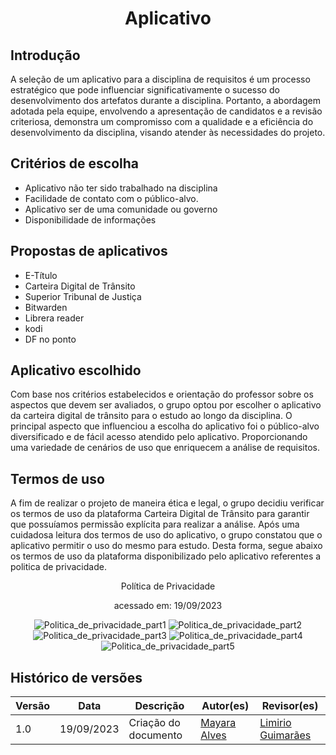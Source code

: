# <p align="center"> Aplicativo  <p>
## Introdução

A seleção de um aplicativo para a disciplina de requisitos é um processo estratégico que pode influenciar significativamente o sucesso do desenvolvimento dos artefatos durante a disciplina. Portanto, a abordagem adotada pela equipe, envolvendo a apresentação de candidatos e a revisão criteriosa, demonstra um compromisso com a qualidade e a eficiência do desenvolvimento da disciplina, visando atender às necessidades do projeto. 

## Critérios de escolha 

* Aplicativo não ter sido trabalhado na disciplina
* Facilidade de contato com o público-alvo.
* Aplicativo ser de uma comunidade ou governo
* Disponibilidade de informações

## Propostas de aplicativos

* E-Título
* Carteira Digital de Trânsito
* Superior Tribunal de Justiça
* Bitwarden
* Librera reader
* kodi
* DF no ponto
  
## Aplicativo escolhido 
Com base nos critérios estabelecidos e orientação do professor sobre os aspectos que devem ser avaliados, o grupo optou por escolher o aplicativo da carteira digital de trânsito para o estudo ao longo da disciplina. O principal aspecto que influenciou a escolha do aplicativo foi o público-alvo diversificado e de fácil acesso atendido pelo aplicativo. Proporcionando uma variedade de cenários de uso que enriquecem a análise de requisitos.

## Termos de uso 
A fim de realizar o projeto de maneira ética e legal, o grupo decidiu verificar os termos de uso da plataforma Carteira Digital de Trânsito para garantir que possuíamos permissão explícita para realizar a análise. Após uma cuidadosa leitura dos termos de uso do aplicativo, o grupo constatou que o aplicativo permitir o uso do mesmo para estudo. Desta forma, segue abaixo os termos de uso da plataforma disponibilizado pelo aplicativo referentes a politica de privacidade.

<p align="center"> Política de Privacidade<p>
<p align="center"> acessado em: 19/09/2023<p>
  
<div align="center" >

![Politica_de_privacidade_part1](https://github.com/Requisitos-de-Software/2023.2-Grupo02/assets/67807684/193da224-c832-4979-826c-c662533e6354)
![Politica_de_privacidade_part2](https://github.com/Requisitos-de-Software/2023.2-Grupo02/assets/67807684/a947982e-9be0-43ad-84da-5343a60427d0)
![Politica_de_privacidade_part3](https://github.com/Requisitos-de-Software/2023.2-Grupo02/assets/67807684/24aa05a0-f721-4e49-946c-1a5379a55273)
![Politica_de_privacidade_part4](https://github.com/Requisitos-de-Software/2023.2-Grupo02/assets/67807684/582f70cf-0587-4edc-94e3-c24f4c737e40)
![Politica_de_privacidade_part5](https://github.com/Requisitos-de-Software/2023.2-Grupo02/assets/67807684/e6311a01-5573-4936-8289-de98adc68e7e)

</div>

## Histórico de versões 

Versão  |   Data   | Descrição | Autor(es) | Revisor(es)
--------- | ------ | ------ | ---------- | ----------
1.0 | 19/09/2023| Criação do documento | [Mayara Alves](https://github.com/Mayara-tech) | [Limirio Guimarães](https://github.com/LimirioGuimaraes)|
